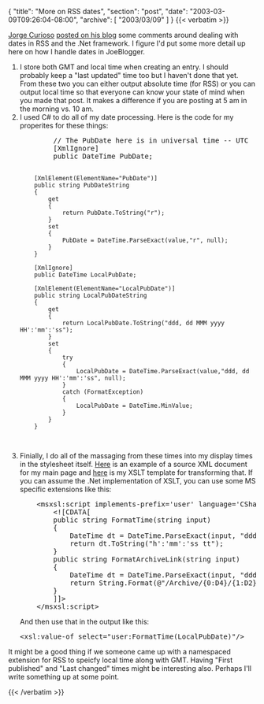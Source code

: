 {
  "title": "More on RSS dates",
  "section": "post",
  "date": "2003-03-09T09:26:04-08:00",
  "archive": [
    "2003/03/09"
  ]
}
{{< verbatim >}}
<p><a href="http://ocw.abf.tulane.edu/blog/">Jorge Curioso</a> <a href="http://ocw.abf.tulane.edu/blog/?item=63182667125303">posted on his blog</a> some comments around dealing with dates in RSS and the .Net framework.  I figure I'd put some more detail up here on how I handle dates in JoeBlogger.
<ol>
<li>I store both GMT and local time when creating an entry.  I should probably keep a "last updated" time too but I haven't done that yet.  From these two you can either output absolute time (for RSS) or you can output local time so that everyone can know your state of mind when you made that post.  It makes a difference if you are posting at 5 am in the morning vs. 10 am.
<li>I used C# to do all of my date processing.  Here is the code for my properites for these things:
<pre>
        // The PubDate here is in universal time -- UTC
        [XmlIgnore]
        public DateTime PubDate;

        [XmlElement(ElementName="PubDate")]
        public string PubDateString 
        {
            get
            {
                return PubDate.ToString("r");
            }
            set
            {
                PubDate = DateTime.ParseExact(value,"r", null);
            }
        }

        [XmlIgnore]
        public DateTime LocalPubDate;

        [XmlElement(ElementName="LocalPubDate")]
        public string LocalPubDateString 
        {
            get
            {
                return LocalPubDate.ToString("ddd, dd MMM yyyy HH':'mm':'ss");
            }
            set
            {
                try
                {
                    LocalPubDate = DateTime.ParseExact(value,"ddd, dd MMM yyyy HH':'mm':'ss", null);
                }
                catch (FormatException)
                {
                    LocalPubDate = DateTime.MinValue;
                }
            }
        }
</pre>
<li>Finially, I do all of the massaging from these times into my display times in the stylesheet itself.  <a href="http://www.eightypercent.net/Stuff/SourceExample.xml">Here</a> is an example of a source XML document for my main page and <a href="http://www.eightypercent.net/Templates/Main.xslt">here</a> is my XSLT template for transforming that.  If you can assume the .Net implementation of XSLT, you can use some MS specific extensions like this:
<pre>
    &lt;msxsl:script implements-prefix='user' language='CSharp'&gt;
        &lt;![CDATA[
        public string FormatTime(string input)
        {
            DateTime dt = DateTime.ParseExact(input, "ddd, dd MMM yyyy HH':'mm':'ss", null);
            return dt.ToString("h':'mm':'ss tt");
        }
        public string FormatArchiveLink(string input)
        {
            DateTime dt = DateTime.ParseExact(input, "ddd, dd MMM yyyy HH':'mm':'ss", null);
            return String.Format(@"/Archive/{0:D4}/{1:D2}/{2:D2}.html", dt.Date.Year, dt.Date.Month, dt.Date.Day);
        }
        ]]&gt;
    &lt;/msxsl:script&gt;
</pre>
And then use that in the output like this:
<pre>
&lt;xsl:value-of select="user:FormatTime(LocalPubDate)"/&gt;
</pre>
</ol>

<p>It might be a good thing if we someone came up with a namespaced extension for RSS to speicfy local time along with GMT.  Having "First published" and "Last changed" times might be interesting also.  Perhaps I'll write something up at some point.

{{< /verbatim >}}
